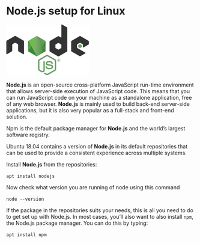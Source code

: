 # Node.js setup for Linux

![](.gitbook/assets/590px-node.js_logo.svg%20%281%29.png)

 **Node.js** is an open-source cross-platform JavaScript run-time environment that allows server-side execution of JavaScript code. This means that you can run JavaScript code on your machine as a standalone application, free of any web browser. **Node.js** is mainly used to build back-end server-side applications, but it is also very popular as a full-stack and front-end solution.

Npm is the default package manager for **Node.js** and the world’s largest software registry. 

Ubuntu 18.04 contains a version of **Node.js** in its default repositories that can be used to provide a consistent experience across multiple systems.

Install **Node.js** from the repositories:

```text
apt install nodejs
```

Now check what version you are running of node using this command 

```text
node --version
```

If the package in the repositories suits your needs, this is all you need to do to get set up with Node.js. In most cases, you’ll also want to also install `npm`, the Node.js package manager. You can do this by typing:

```text
apt install npm
```


